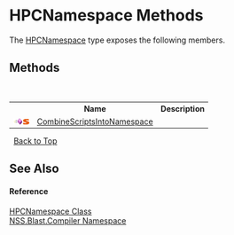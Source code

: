 # HPCNamespace Methods
 

The <a href="38a875bf-70f0-e536-aa61-8946763a62fb.md">HPCNamespace</a> type exposes the following members.


## Methods
&nbsp;<table><tr><th></th><th>Name</th><th>Description</th></tr><tr><td>![Public method](media/pubmethod.gif "Public method")![Static member](media/static.gif "Static member")</td><td><a href="6d063979-9c45-95b2-770c-403f75a5d3ee.md">CombineScriptsIntoNamespace</a></td><td /></tr></table>&nbsp;
<a href="#hpcnamespace-methods">Back to Top</a>

## See Also


#### Reference
<a href="38a875bf-70f0-e536-aa61-8946763a62fb.md">HPCNamespace Class</a><br /><a href="26a25caa-f50b-92ad-f15c-dbb9db1493ae.md">NSS.Blast.Compiler Namespace</a><br />